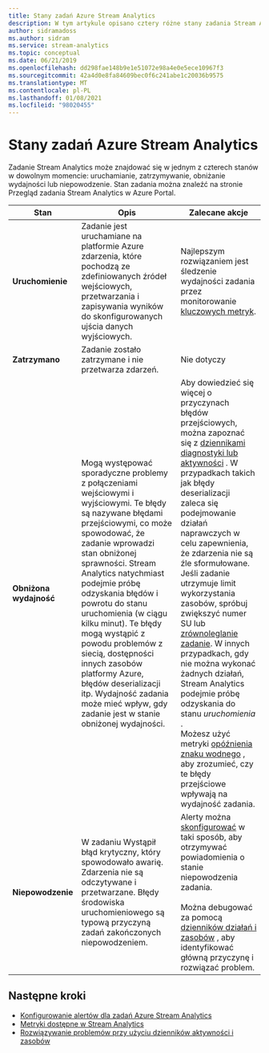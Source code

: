 ```yaml
---
title: Stany zadań Azure Stream Analytics
description: W tym artykule opisano cztery różne stany zadania Stream Analyticsowego. Uruchamianie, zatrzymywanie, obniżanie wydajności i niepowodzenie.
author: sidramadoss
ms.author: sidram
ms.service: stream-analytics
ms.topic: conceptual
ms.date: 06/21/2019
ms.openlocfilehash: dd298fae148b9e1e51072e98a4e0e5ece10967f3
ms.sourcegitcommit: 42a4d0e8fa84609bec0f6c241abe1c20036b9575
ms.translationtype: MT
ms.contentlocale: pl-PL
ms.lasthandoff: 01/08/2021
ms.locfileid: "98020455"
---
```

# <a name="azure-stream-analytics-job-states"></a>Stany zadań Azure Stream Analytics

Zadanie Stream Analytics może znajdować się w jednym z czterech stanów w dowolnym momencie: uruchamianie, zatrzymywanie, obniżanie wydajności lub niepowodzenie. Stan zadania można znaleźć na stronie Przegląd zadania Stream Analytics w Azure Portal. 

| Stan | Opis | Zalecane akcje |
| --- | --- | --- |
| **Uruchomienie** | Zadanie jest uruchamiane na platformie Azure zdarzenia, które pochodzą ze zdefiniowanych źródeł wejściowych, przetwarzania i zapisywania wyników do skonfigurowanych ujścia danych wyjściowych. | Najlepszym rozwiązaniem jest śledzenie wydajności zadania przez monitorowanie [kluczowych metryk](./stream-analytics-set-up-alerts.md#scenarios-to-monitor). |
| **Zatrzymano** | Zadanie zostało zatrzymane i nie przetwarza zdarzeń. | Nie dotyczy | 
| **Obniżona wydajność** | Mogą występować sporadyczne problemy z połączeniami wejściowymi i wyjściowymi. Te błędy są nazywane błędami przejściowymi, co może spowodować, że zadanie wprowadzi stan obniżonej sprawności. Stream Analytics natychmiast podejmie próbę odzyskania błędów i powrotu do stanu uruchomienia (w ciągu kilku minut). Te błędy mogą wystąpić z powodu problemów z siecią, dostępności innych zasobów platformy Azure, błędów deserializacji itp. Wydajność zadania może mieć wpływ, gdy zadanie jest w stanie obniżonej wydajności.| Aby dowiedzieć się więcej o przyczynach błędów przejściowych, można zapoznać się z [dziennikami diagnostyki lub aktywności](./stream-analytics-job-diagnostic-logs.md#debugging-using-activity-logs) . W przypadkach takich jak błędy deserializacji zaleca się podejmowanie działań naprawczych w celu zapewnienia, że zdarzenia nie są źle sformułowane. Jeśli zadanie utrzymuje limit wykorzystania zasobów, spróbuj zwiększyć numer SU lub [zrównoleglanie zadanie](./stream-analytics-parallelization.md). W innych przypadkach, gdy nie można wykonać żadnych działań, Stream Analytics podejmie próbę odzyskania do stanu *uruchomienia* . <br> Możesz użyć metryki [opóźnienia znaku wodnego](./stream-analytics-set-up-alerts.md#scenarios-to-monitor) , aby zrozumieć, czy te błędy przejściowe wpływają na wydajność zadania.|
| **Niepowodzenie** | W zadaniu Wystąpił błąd krytyczny, który spowodowało awarię. Zdarzenia nie są odczytywane i przetwarzane. Błędy środowiska uruchomieniowego są typową przyczyną zadań zakończonych niepowodzeniem. | Alerty można [skonfigurować](./stream-analytics-set-up-alerts.md#set-up-alerts-in-the-azure-portal) w taki sposób, aby otrzymywać powiadomienia o stanie niepowodzenia zadania. <br> <br>Można debugować za pomocą [dzienników działań i zasobów](./stream-analytics-job-diagnostic-logs.md#debugging-using-activity-logs) , aby identyfikować główną przyczynę i rozwiązać problem.|

## <a name="next-steps"></a>Następne kroki
* [Konfigurowanie alertów dla zadań Azure Stream Analytics](stream-analytics-set-up-alerts.md)
* [Metryki dostępne w Stream Analytics](./stream-analytics-monitoring.md#metrics-available-for-stream-analytics)
* [Rozwiązywanie problemów przy użyciu dzienników aktywności i zasobów](./stream-analytics-job-diagnostic-logs.md)